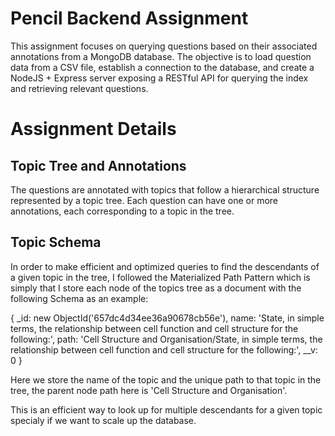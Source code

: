 # Pencil Backend Assignment

This assignment focuses on querying questions based on their associated annotations from a MongoDB database. The objective is to load question data from a CSV file, establish a connection to the database, and create a NodeJS + Express server exposing a RESTful API for querying the index and retrieving relevant questions.

# Assignment Details
## Topic Tree and Annotations
The questions are annotated with topics that follow a hierarchical structure represented by a topic tree. Each question can have one or more annotations, each corresponding to a topic in the tree.

## Topic Schema
In order to make efficient and optimized queries to find the descendants of a given topic in the tree, I followed the Materialized Path Pattern which is simply that I store each node of the topics tree as a document with the following Schema as an example: 

{
  _id: new ObjectId('657dc4d34ee36a90678cb56e'),
  name: 'State, in simple terms, the relationship between cell function and cell structure for the following:',
  path: 'Cell Structure and Organisation/State, in simple terms, the relationship between cell function and cell structure for the following:',
  __v: 0
}

Here we store the name of the topic and the unique path to that topic in the tree, the parent node path here is 'Cell Structure and Organisation'.

This is an efficient way to look up for multiple descendants for a given topic specialy if we want to scale up the database.
